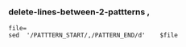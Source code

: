 ### delete-lines-between-2-pattterns ,
```
file=
sed  '/PATTTERN_START/,/PATTERN_END/d'    $file
```
